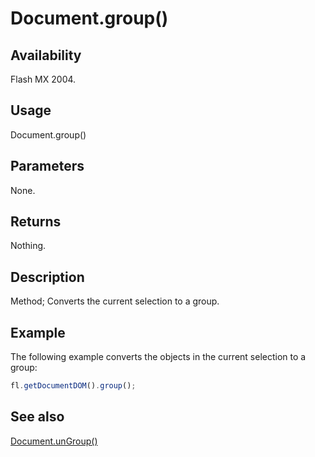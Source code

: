 # Document.group()

## Availability

Flash MX 2004.

## Usage

Document.group()

## Parameters

None.

## Returns

Nothing.

## Description

Method; Converts the current selection to a group.

## Example

The following example converts the objects in the current selection to a group:

```javascript
fl.getDocumentDOM().group();
```

## See also

[Document.unGroup()](../Document_object/Document6104.md)
